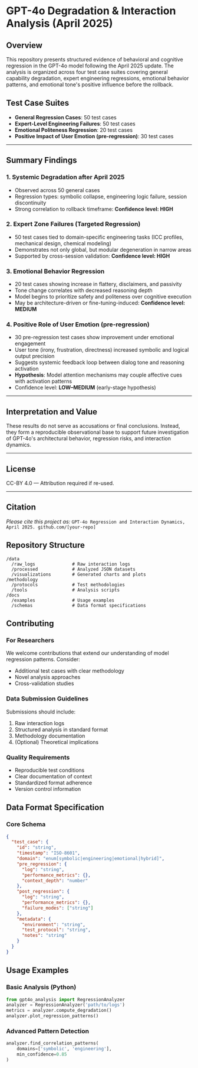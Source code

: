 # GPT-4o Degradation & Interaction Analysis (April 2025)

## Overview
This repository presents structured evidence of behavioral and cognitive regression in the GPT-4o model following the April 2025 update. The analysis is organized across four test case suites covering general capability degradation, expert engineering regressions, emotional behavior patterns, and emotional tone's positive influence before the rollback.

## Test Case Suites
- **General Regression Cases**: 50 test cases
- **Expert-Level Engineering Failures**: 50 test cases
- **Emotional Politeness Regression**: 20 test cases
- **Positive Impact of User Emotion (pre-regression)**: 30 test cases

---
## Summary Findings

### 1. Systemic Degradation after April 2025
- Observed across 50 general cases
- Regression types: symbolic collapse, engineering logic failure, session discontinuity
- Strong correlation to rollback timeframe: **Confidence level: HIGH**

### 2. Expert Zone Failures (Targeted Regression)
- 50 test cases tied to domain-specific engineering tasks (ICC profiles, mechanical design, chemical modeling)
- Demonstrates not only global, but modular degeneration in narrow areas
- Supported by cross-session validation: **Confidence level: HIGH**

### 3. Emotional Behavior Regression
- 20 test cases showing increase in flattery, disclaimers, and passivity
- Tone change correlates with decreased reasoning depth
- Model begins to prioritize safety and politeness over cognitive execution
- May be architecture-driven or fine-tuning-induced: **Confidence level: MEDIUM**

### 4. Positive Role of User Emotion (pre-regression)
- 30 pre-regression test cases show improvement under emotional engagement
- User tone (irony, frustration, directness) increased symbolic and logical output precision
- Suggests systemic feedback loop between dialog tone and reasoning activation
- **Hypothesis**: Model attention mechanisms may couple affective cues with activation patterns
- Confidence level: **LOW–MEDIUM** (early-stage hypothesis)

---
## Interpretation and Value
These results do not serve as accusations or final conclusions. Instead, they form a reproducible observational base to support future investigation of GPT-4o's architectural behavior, regression risks, and interaction dynamics.

---
## License
CC-BY 4.0 — Attribution required if re-used.

---
## Citation
_Please cite this project as:_
`GPT-4o Regression and Interaction Dynamics, April 2025. github.com/[your-repo]`

## Repository Structure
```
/data
  /raw_logs              # Raw interaction logs
  /processed             # Analyzed JSON datasets
  /visualizations        # Generated charts and plots
/methodology
  /protocols             # Test methodologies
  /tools                 # Analysis scripts
/docs
  /examples              # Usage examples
  /schemas               # Data format specifications
```

## Contributing

### For Researchers
We welcome contributions that extend our understanding of model regression patterns. Consider:
- Additional test cases with clear methodology
- Novel analysis approaches
- Cross-validation studies

### Data Submission Guidelines
Submissions should include:
1. Raw interaction logs
2. Structured analysis in standard format
3. Methodology documentation
4. (Optional) Theoretical implications

### Quality Requirements
- Reproducible test conditions
- Clear documentation of context
- Standardized format adherence
- Version control information

## Data Format Specification

### Core Schema
```json
{
  "test_case": {
    "id": "string",
    "timestamp": "ISO-8601",
    "domain": "enum[symbolic|engineering|emotional|hybrid]",
    "pre_regression": {
      "log": "string",
      "performance_metrics": {},
      "context_depth": "number"
    },
    "post_regression": {
      "log": "string",
      "performance_metrics": {},
      "failure_modes": ["string"]
    },
    "metadata": {
      "environment": "string",
      "test_protocol": "string",
      "notes": "string"
    }
  }
}
```

## Usage Examples

### Basic Analysis (Python)
```python
from gpt4o_analysis import RegressionAnalyzer
analyzer = RegressionAnalyzer('path/to/logs')
metrics = analyzer.compute_degradation()
analyzer.plot_regression_patterns()
```

### Advanced Pattern Detection
```python
analyzer.find_correlation_patterns(
    domains=['symbolic', 'engineering'],
    min_confidence=0.85
)
```